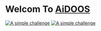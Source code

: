 # Welcom To [AiDOOS](www.aidoos.com)
[<img alt="A simple challenge" src="https://www.aidoos.com//media/images/AiDOOS-Challenge-Banner.jpeg" target="_blank"/>](https://www.aidoos.com)
[![A simple challenge](https://www.aidoos.com//media/images/AiDOOS-Challenge-Banner.jpeg)](https://www.aidoos.com)
